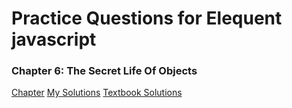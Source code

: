 # Practice Questions for Elequent javascript

### Chapter 6: The Secret Life Of Objects
[Chapter](http://eloquentjavascript.net/06_object.html)
[My Solutions](CH6)
[Textbook Solutions](http://eloquentjavascript.net/code/#6)